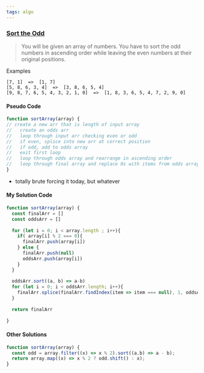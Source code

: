 ```yaml
---
tags: algo
---
```


### [Sort the Odd](https://www.codewars.com/kata/578aa45ee9fd15ff4600090d/train/javascript)

> You will be given an array of numbers. You have to sort the odd numbers in ascending order while leaving the even numbers at their original positions.

Examples
```
[7, 1]  =>  [1, 7]
[5, 8, 6, 3, 4]  =>  [3, 8, 6, 5, 4]
[9, 8, 7, 6, 5, 4, 3, 2, 1, 0]  =>  [1, 8, 3, 6, 5, 4, 7, 2, 9, 0]
```

#### Pseudo Code
```js
function sortArray(array) {
// create a new arr that is length of input array
//   create an odds arr
//   loop through input arr checking even or odd
//   if even, splice into new arr at correct position
//   if odd, add to odds array
//   exit first loop
//   loop through odds array and rearrange in ascending order
//   loop through final array and replace 0s with items from odds array
}
```
- totally brute forcing it today, but whatever

#### My Solution Code
```js
function sortArray(array) {
  const finalArr = []
  const oddsArr = []
  
  for (let i = 0; i < array.length ; i++){
    if( array[i] % 2 === 0){
      finalArr.push(array[i])
    } else {
      finalArr.push(null)
      oddsArr.push(array[i])
    }
  }
  
  oddsArr.sort((a, b) => a-b)
  for (let i = 0; i < oddsArr.length; i++){
    finalArr.splice(finalArr.findIndex(item => item === null), 1, oddsArr[i])
  }
  
  return finalArr
  
}
```

#### Other Solutions
```js
function sortArray(array) {
  const odd = array.filter((x) => x % 2).sort((a,b) => a - b);
  return array.map((x) => x % 2 ? odd.shift() : x);
}
```